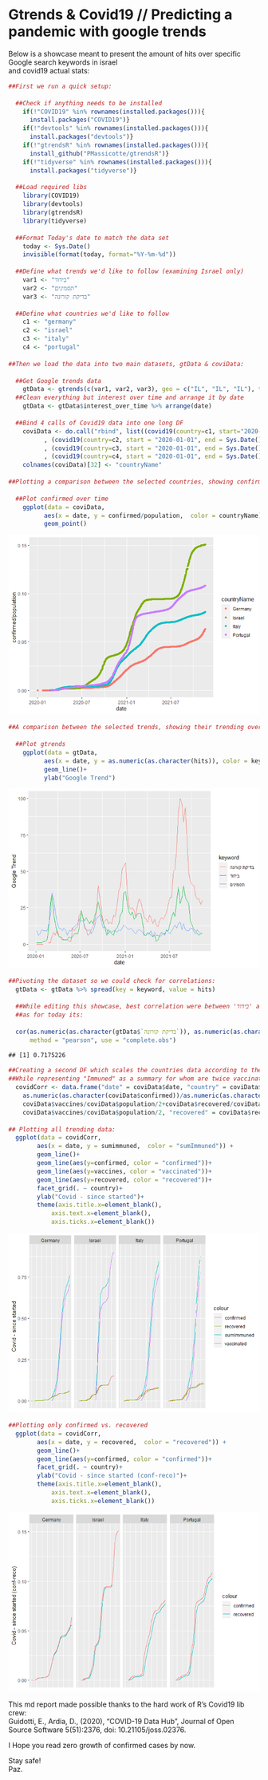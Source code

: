 Gtrends & Covid19 // Predicting a pandemic with google trends
================

Below is a showcase meant to present the amount of hits over specific
Google search keywords in israel  
and covid19 actual stats:

``` r
##First we run a quick setup:

  ##Check if anything needs to be installed
    if(!"COVID19" %in% rownames(installed.packages())){
      install.packages("COVID19")}
    if(!"devtools" %in% rownames(installed.packages())){
      install.packages("devtools")}
    if(!"gtrendsR" %in% rownames(installed.packages())){
      install_github("PMassicotte/gtrendsR")}
    if(!"tidyverse" %in% rownames(installed.packages())){
      install.packages("tidyverse")}
  
  ##Load required libs
    library(COVID19)
    library(devtools)
    library(gtrendsR)
    library(tidyverse)
  
  ##Format Today's date to match the data set 
    today <- Sys.Date()
    invisible(format(today, format="%Y-%m-%d"))
  
  ##Define what trends we'd like to follow (examining Israel only)
    var1 <- "בידוד"
    var2 <- "תסמינים"
    var3 <- "בדיקת קורונה"
    
  ##Define what countries we'd like to follow
    c1 <- "germany"
    c2 <- "israel"
    c3 <- "italy"
    c4 <- "portugal"

##Then we load the data into two main datasets, gtData & coviData:  

  ##Get Google trends data
    gtData <- gtrends(c(var1, var2, var3), geo = c("IL", "IL", "IL"), time = paste("2020-01-01", today))
  ##Clean everything but interest over time and arrange it by date
    gtData <- gtData$interest_over_time %>% arrange(date)
  
  ##Bind 4 calls of Covid19 data into one long DF
    coviData <- do.call("rbind", list((covid19(country=c1, start="2020-01-01", end=Sys.Date(), verbose=FALSE))
          , (covid19(country=c2, start = "2020-01-01", end = Sys.Date()))
          , (covid19(country=c3, start = "2020-01-01", end = Sys.Date()))
          , (covid19(country=c4, start = "2020-01-01", end = Sys.Date()))))
    colnames(coviData)[32] <- "countryName"
    
##Plotting a comparison between the selected countries, showing confirmed cases / population:
      
  ##Plot confirmed over time
    ggplot(data = coviData,
          aes(x = date, y = confirmed/population,  color = countryName)) +
          geom_point()
```

![](r_covid19_md_files/figure-gfm/Showcase%20and%20Data%20analysis-1.png)<!-- -->

``` r
##A comparison between the selected trends, showing their trending over time:
    
  ##Plot gtrends
    ggplot(data = gtData,
          aes(x = date, y = as.numeric(as.character(hits)), color = keyword)) +
          geom_line()+
          ylab("Google Trend")
```

![](r_covid19_md_files/figure-gfm/Showcase%20and%20Data%20analysis-2.png)<!-- -->

``` r
##Pivoting the dataset so we could check for correlations:
  gtData <- gtData %>% spread(key = keyword, value = hits)

  ##While editing this showcase, best correlation were between 'בידוד' and 'בדיקת קורונה': About 72.13 percent.
  ##as for today its:
    
  cor(as.numeric(as.character(gtData$`בדיקת קורונה`)), as.numeric(as.character(gtData$בידוד)),
      method = "pearson", use = "complete.obs")
```

    ## [1] 0.7175226

``` r
##Creating a second DF which scales the countries data according to their population:
##While representing "Immuned" as a summary for whom are twice vaccinated + whom are recovered.
  covidCorr <- data.frame("date" = coviData$date, "country" = coviData$countryName , "confirmed" =
    as.numeric(as.character(coviData$confirmed))/as.numeric(as.character(coviData$population)), sumimmuned =
    coviData$vaccines/coviData$population/2+coviData$recovered/coviData$population, "vaccines" =
    coviData$vaccines/coviData$population/2, "recovered" = coviData$recovered/coviData$population)

## Plotting all trending data:
  ggplot(data = covidCorr,
        aes(x = date, y = sumimmuned,  color = "sumImmuned")) +
        geom_line()+
        geom_line(aes(y=confirmed, color = "confirmed"))+
        geom_line(aes(y=vaccines, color = "vaccinated"))+
        geom_line(aes(y=recovered, color = "recovered"))+
        facet_grid(. ~ country)+
        ylab("Covid - since started")+
        theme(axis.title.x=element_blank(),
            axis.text.x=element_blank(),
            axis.ticks.x=element_blank())
```

![](r_covid19_md_files/figure-gfm/Showcase%20and%20Data%20analysis-3.png)<!-- -->

``` r
##Plotting only confirmed vs. recovered
  ggplot(data = covidCorr,
        aes(x = date, y = recovered,  color = "recovered")) +
        geom_line()+
        geom_line(aes(y=confirmed, color = "confirmed"))+
        facet_grid(. ~ country)+
        ylab("Covid - since started (conf-reco)")+
        theme(axis.title.x=element_blank(),
            axis.text.x=element_blank(),
            axis.ticks.x=element_blank())
```

![](r_covid19_md_files/figure-gfm/Showcase%20and%20Data%20analysis-4.png)<!-- -->

This md report made possible thanks to the hard work of R’s Covid19 lib
crew:  
Guidotti, E., Ardia, D., (2020), “COVID-19 Data Hub”, Journal of Open  
Source Software 5(51):2376, doi: 10.21105/joss.02376.

I Hope you read zero growth of confirmed cases by now.

Stay safe!  
Paz.
